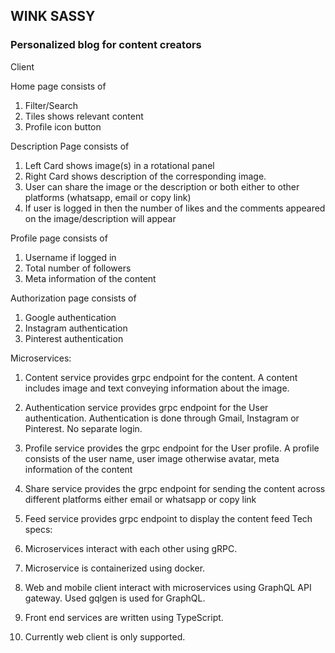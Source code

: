 ## WINK SASSY

### Personalized blog for content creators

Client

Home page consists of

1. Filter/Search
2. Tiles shows relevant content
3. Profile icon button

Description Page consists of
1. Left Card shows image(s) in a rotational panel
2. Right Card shows description of the corresponding image.
3. User can share the image or the description or both either to other platforms (whatsapp, email or copy link)
4. If user is logged in then the number of likes and the comments appeared on the image/description will appear

Profile page consists of
1. Username if logged in
2. Total number of followers
3. Meta information of the content

Authorization page consists of
1. Google authentication
2. Instagram authentication
3. Pinterest authentication


Microservices:
1. Content service provides grpc endpoint for the content. A content includes image and text conveying information about the image.
2. Authentication service provides grpc endpoint for the User authentication. Authentication is done through Gmail, Instagram or Pinterest. No separate login.
3. Profile service provides the grpc endpoint for the User profile.
A profile consists of the user name, user image otherwise avatar, meta information of the content
4. Share service provides the grpc endpoint for sending the content across different platforms either email or whatsapp or copy link
5. Feed service provides grpc endpoint to display the content feed
Tech specs:

1. Microservices interact with each other using gRPC.
2. Microservice is containerized using docker.
3. Web and mobile client interact with microservices using GraphQL API gateway. Used gqlgen is used for GraphQL.
4. Front end services are written using TypeScript.
5. Currently web client is only supported.
